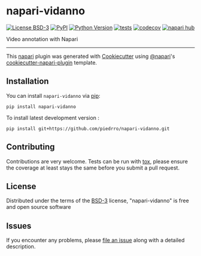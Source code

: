 # napari-vidanno

[![License BSD-3](https://img.shields.io/pypi/l/napari-vidanno.svg?color=green)](https://github.com/piedrro/napari-vidanno/raw/main/LICENSE)
[![PyPI](https://img.shields.io/pypi/v/napari-vidanno.svg?color=green)](https://pypi.org/project/napari-vidanno)
[![Python Version](https://img.shields.io/pypi/pyversions/napari-vidanno.svg?color=green)](https://python.org)
[![tests](https://github.com/piedrro/napari-vidanno/workflows/tests/badge.svg)](https://github.com/piedrro/napari-vidanno/actions)
[![codecov](https://codecov.io/gh/piedrro/napari-vidanno/branch/main/graph/badge.svg)](https://codecov.io/gh/piedrro/napari-vidanno)
[![napari hub](https://img.shields.io/endpoint?url=https://api.napari-hub.org/shields/napari-vidanno)](https://napari-hub.org/plugins/napari-vidanno)

Video annotation with Napari

----------------------------------

This [napari] plugin was generated with [Cookiecutter] using [@napari]'s [cookiecutter-napari-plugin] template.

<!--
Don't miss the full getting started guide to set up your new package:
https://github.com/napari/cookiecutter-napari-plugin#getting-started

and review the napari docs for plugin developers:
https://napari.org/stable/plugins/index.html
-->

## Installation

You can install `napari-vidanno` via [pip]:

    pip install napari-vidanno



To install latest development version :

    pip install git+https://github.com/piedrro/napari-vidanno.git


## Contributing

Contributions are very welcome. Tests can be run with [tox], please ensure
the coverage at least stays the same before you submit a pull request.

## License

Distributed under the terms of the [BSD-3] license,
"napari-vidanno" is free and open source software

## Issues

If you encounter any problems, please [file an issue] along with a detailed description.

[napari]: https://github.com/napari/napari
[Cookiecutter]: https://github.com/audreyr/cookiecutter
[@napari]: https://github.com/napari
[MIT]: http://opensource.org/licenses/MIT
[BSD-3]: http://opensource.org/licenses/BSD-3-Clause
[GNU GPL v3.0]: http://www.gnu.org/licenses/gpl-3.0.txt
[GNU LGPL v3.0]: http://www.gnu.org/licenses/lgpl-3.0.txt
[Apache Software License 2.0]: http://www.apache.org/licenses/LICENSE-2.0
[Mozilla Public License 2.0]: https://www.mozilla.org/media/MPL/2.0/index.txt
[cookiecutter-napari-plugin]: https://github.com/napari/cookiecutter-napari-plugin

[file an issue]: https://github.com/piedrro/napari-vidanno/issues

[napari]: https://github.com/napari/napari
[tox]: https://tox.readthedocs.io/en/latest/
[pip]: https://pypi.org/project/pip/
[PyPI]: https://pypi.org/

